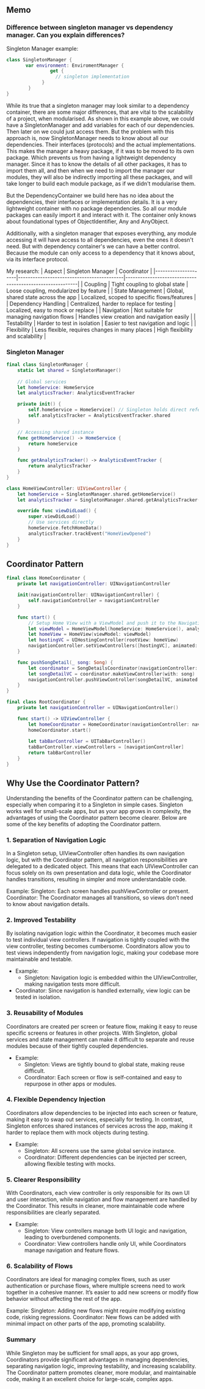 ## Memo

### Difference between singleton manager vs dependency manager. Can you explain differences?

Singleton Manager example:
```swift
class SingletonManager {
       var environment: EnviromentManager {
                get {
                  // singleton implementation
             }
        }
}
```


While its true that a singleton manager may look similar to a dependency container, there are some major differences, that are vital to the scalability of a project, when modularised.
As shown in this example above, we could have a SingletonManager and add variables for each of our dependencies. Then later on we could just access them. 
But the problem with this approach is, now SingletonManager needs to know about all our dependencies. Their interfaces (protocols) and the actual implementations. This makes the manager a heavy package, if it was to be moved to its own package. Which prevents us from having a lightweight dependency manager. Since it has to know the details of all other packages, it has to import them all, and then when we need to import the manager our modules, they will also be indirectly importing all these packages, and will take longer to build each module package, as if we didn't modularise them.

But the DependencyContainer we build here has no idea about the dependencies, their interfaces or implementation details. It is a very lightweight container with no package dependencies. So all our module packages can easily import it and interact with it. The container only knows about foundational types of ObjectIdentifier, Any and AnyObject.

Additionally, with a singleton manager that exposes everything, any module accessing it will have access to all dependencies, even the ones it doesn't need. But with dependency container's we can have a better control. Because the module can only access to a dependency that it knows about, via its interface protocol.

My research:
| Aspect              | Singleton Manager                         | Coordinator                                              |
|---------------------|-------------------------------------------|----------------------------------------------------------|
| Coupling            | Tight coupling to global state            | Loose coupling, modularized by feature                    |
| State Management    | Global, shared state across the app        | Localized, scoped to specific flows/features              |
| Dependency Handling | Centralized, harder to replace for testing | Localized, easy to mock or replace                        |
| Navigation          | Not suitable for managing navigation flows | Handles view creation and navigation easily               |
| Testability         | Harder to test in isolation                | Easier to test navigation and logic                       |
| Flexibility         | Less flexible, requires changes in many places | High flexibility and scalability                       |

### Singleton Manager 

```swift
final class SingletonManager {
    static let shared = SingletonManager()
    
    // Global services
    let homeService: HomeService
    let analyticsTracker: AnalyticsEventTracker

    private init() {
        self.homeService = HomeService() // Singleton holds direct reference
        self.analyticsTracker = AnalyticsEventTracker.shared
    }

    // Accessing shared instance
    func getHomeService() -> HomeService {
        return homeService
    }

    func getAnalyticsTracker() -> AnalyticsEventTracker {
        return analyticsTracker
    }
}

class HomeViewController: UIViewController {
    let homeService = SingletonManager.shared.getHomeService()
    let analyticsTracker = SingletonManager.shared.getAnalyticsTracker()

    override func viewDidLoad() {
        super.viewDidLoad()
        // Use services directly
        homeService.fetchHomeData()
        analyticsTracker.trackEvent("HomeViewOpened")
    }
}
```

## Coordinator Pattern
```swift
final class HomeCoordinator {
    private let navigationController: UINavigationController

    init(navigationController: UINavigationController) {
        self.navigationController = navigationController
    }

    func start() {
        // Setup Home View with a ViewModel and push it to the Navigation stack
        let viewModel = HomeViewModel(homeService: HomeService(), analyticsTracker: AnalyticsEventTracker.shared)
        let homeView = HomeView(viewModel: viewModel)
        let hostingVC = UIHostingController(rootView: homeView)
        navigationController.setViewControllers([hostingVC], animated: false)
    }

    func pushSongDetail(_ song: Song) {
        let coordinator = SongDetailsCoordinator(navigationController: navigationController)
        let songDetailVC = coordinator.makeViewController(with: song)
        navigationController.pushViewController(songDetailVC, animated: true)
    }
}

final class RootCoordinator {
    private let navigationController = UINavigationController()

    func start() -> UIViewController {
        let homeCoordinator = HomeCoordinator(navigationController: navigationController)
        homeCoordinator.start()
        
        let tabBarController = UITabBarController()
        tabBarController.viewControllers = [navigationController]
        return tabBarController
    }
}
```

## Why Use the Coordinator Pattern?
Understanding the benefits of the Coordinator pattern can be challenging, especially when comparing it to a Singleton in simple cases. Singleton works well for small-scale apps, but as your app grows in complexity, the advantages of using the Coordinator pattern become clearer. Below are some of the key benefits of adopting the Coordinator pattern.

### 1. Separation of Navigation Logic
In a Singleton setup, UIViewController often handles its own navigation logic, but with the Coordinator pattern, all navigation responsibilities are delegated to a dedicated object. This means that each UIViewController can focus solely on its own presentation and data logic, while the Coordinator handles transitions, resulting in simpler and more understandable code.

Example:
Singleton: Each screen handles pushViewController or present.
Coordinator: The Coordinator manages all transitions, so views don’t need to know about navigation details.

### 2. Improved Testability
By isolating navigation logic within the Coordinator, it becomes much easier to test individual view controllers. If navigation is tightly coupled with the view controller, testing becomes cumbersome. Coordinators allow you to test views independently from navigation logic, making your codebase more maintainable and testable.

- Example:
  - Singleton: Navigation logic is embedded within the UIViewController, making navigation tests more difficult.
-  Coordinator: Since navigation is handled externally, view logic can be tested in isolation.

### 3. Reusability of Modules
Coordinators are created per screen or feature flow, making it easy to reuse specific screens or features in other projects. With Singleton, global services and state management can make it difficult to separate and reuse modules because of their tightly coupled dependencies.

- Example:
  - Singleton: Views are tightly bound to global state, making reuse difficult.
  - Coordinator: Each screen or flow is self-contained and easy to repurpose in other apps or modules.

### 4. Flexible Dependency Injection
Coordinators allow dependencies to be injected into each screen or feature, making it easy to swap out services, especially for testing. In contrast, Singleton enforces shared instances of services across the app, making it harder to replace them with mock objects during testing.

- Example:
  - Singleton: All screens use the same global service instance.
  - Coordinator: Different dependencies can be injected per screen, allowing flexible testing with mocks.

### 5. Clearer Responsibility
With Coordinators, each view controller is only responsible for its own UI and user interaction, while navigation and flow management are handled by the Coordinator. This results in cleaner, more maintainable code where responsibilities are clearly separated.

- Example:
  - Singleton: View controllers manage both UI logic and navigation, leading to overburdened components.
  - Coordinator: View controllers handle only UI, while Coordinators manage navigation and feature flows.

### 6. Scalability of Flows
Coordinators are ideal for managing complex flows, such as user authentication or purchase flows, where multiple screens need to work together in a cohesive manner. It’s easier to add new screens or modify flow behavior without affecting the rest of the app.

Example:
Singleton: Adding new flows might require modifying existing code, risking regressions.
Coordinator: New flows can be added with minimal impact on other parts of the app, promoting scalability.

### Summary
While Singleton may be sufficient for small apps, as your app grows, Coordinators provide significant advantages in managing dependencies, separating navigation logic, improving testability, and increasing scalability. The Coordinator pattern promotes cleaner, more modular, and maintainable code, making it an excellent choice for large-scale, complex apps.

